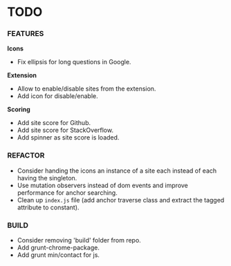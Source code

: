 # TODO #

### FEATURES ###

__Icons__

* Fix ellipsis for long questions in Google.

__Extension__

* Allow to enable/disable sites from the extension.
* Add icon for disable/enable.

__Scoring__

* Add site score for Github.
* Add site score for StackOverflow.
* Add spinner as site score is loaded.


### REFACTOR ###

* Consider handing the icons an instance of a site each instead of each having the singleton.
* Use mutation observers instead of dom events and improve performance for anchor searching.
* Clean up `index.js` file (add anchor traverse class and extract the tagged attribute to constant).


### BUILD ###

* Consider removing 'build' folder from repo.
* Add grunt-chrome-package.
* Add grunt min/contact for js.



